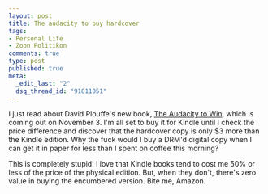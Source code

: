```yaml
--- 
layout: post
title: The audacity to buy hardcover
tags: 
- Personal Life
- Zoon Politikon
comments: true
type: post
published: true
meta: 
  _edit_last: "2"
  dsq_thread_id: "91811051"
---
```

I just read about David Plouffe's new book, <a href="http://www.amazon.com/gp/product/0670021334">The Audacity to Win</a>, which is coming out on November 3. I'm all set to buy it for Kindle until I check the price difference and discover that the hardcover copy is only $3 more than the Kindle edition. Why the fuck would I buy a DRM'd digital copy when I can get it in paper for less than I spent on coffee this morning?

This is completely stupid. I love that Kindle books tend to cost me 50% or less of the price of the physical edition. But, when they don't, there's zero value in buying the encumbered version. Bite me, Amazon.
